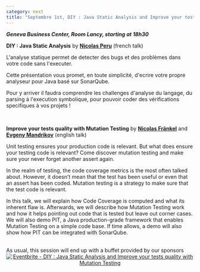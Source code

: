 ```yaml
---
category: next
title: "Septembre 1st, DIY : Java Static Analysis and Improve your tests quality with Mutation Testing"
---
```


***Geneva Business Center, Room Lancy, starting at 18h30***

**DIY : Java Static Analysis** by **[Nicolas Peru](/jug/speakers.html?key=nicolas_peru)** (french talk)

L'analyse statique permet de detecter des bugs et des problèmes dans votre code sans l'executer. 

Cette présentation vous promet, en toute simplicité, d'ecrire votre propre analyseur pour Java basé sur SonarQube. 

Pour y arriver il faudra comprendre les challenges d'analyse du langage, du parsing à l'execution symbolique, pour pouvoir coder des vérifications specifiques à vos projets !

<br />

**Improve your tests quality with Mutation Testing** by **[Nicolas Fränkel](/jug/speakers.html?key=nicolas_frankel)** and **[Evgeny Mandrikov](/jug/speakers.html?key=evgeny_mandrikov)** (english talk)

Unit testing ensures your production code is relevant. But what does ensure your testing code is relevant? Come discover mutation testing and make sure your never forget another assert again.

In the realm of testing, the code coverage metrics is the most often talked about. However, it doesn’t mean that the test has been useful or even that an assert has been coded. Mutation testing is a strategy to make sure that the test code is relevant.

In this talk, we will explain how Code Coverage is computed and what its inherent flaw is. Afterwards, we will describe how Mutation Testing work and how it helps pointing out code that is tested but leave out corner cases. We will also demo PIT, a Java production-grade framework that enables Mutation Testing on a simple code base. If time allows, a demo will also show how PIT can be integrated with SonarQube.


<br />
As usual, this session will end up with a buffet provided by our sponsors

<center><a href="http://www.eventbrite.fr/e/inscription-diy-java-static-analysis-and-improve-your-tests-quality-with-mutation-testing-18307530316?ref=ebtn" target="_blank"><img src="https://www.eventbrite.fr/custombutton?eid=18307530316" alt="Eventbrite - DIY : Java Static Analysis and Improve your tests quality with Mutation Testing" /></a></center>